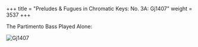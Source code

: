 +++
title = "Preludes & Fugues in Chromatic Keys: No. 3A: Gj1407"
weight = 3537
+++

The Partimento Bass Played Alone:

![Gj1407](/img/33FenBk5.jpg)
